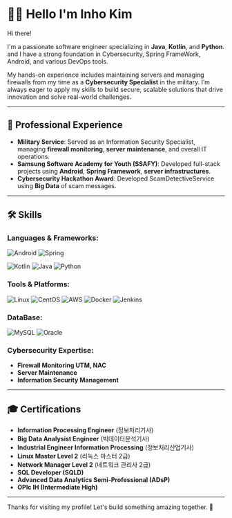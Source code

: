 # 👨‍💻 Hello I'm Inho Kim

Hi there!

I'm a passionate software engineer specializing in  **Java**, **Kotlin**, and **Python**. 
and I have a strong foundation in Cybersecurity, Spring FrameWork, Android, and various DevOps tools.

My hands-on experience includes maintaining servers and managing firewalls from my time as a **Cybersecurity Specialist** in the military. 
I’m always eager to apply my skills to build secure, scalable solutions that drive innovation and solve real-world challenges.

---

## 💼 Professional Experience

- **Military Service**: Served as an Information Security Specialist, managing **firewall monitoring**, **server maintenance**, and overall IT operations.
- **Samsung Software Academy for Youth (SSAFY)**: Developed full-stack projects using **Android**, **Spring Framework**, **server infrastructures**.
- **Cybersecurity Hackathon Award**: Developed ScamDetectiveService using **Big Data** of scam messages.

---

## 🛠 Skills

### Languages & Frameworks:
![Android](https://img.shields.io/badge/Android-3DDC84?style=for-the-badge&logo=Android&logoColor=white) ![Spring](https://img.shields.io/badge/Spring-6DB33F.svg?&style=for-the-badge&logo=Spring&logoColor=white)


![Kotlin](https://img.shields.io/badge/Kotlin-7F52FF?style=for-the-badge&logo=Kotlin&logoColor=white) ![Java](https://img.shields.io/badge/Java-007396.svg?&style=for-the-badge&logo=Java&logoColor=white) ![Python](https://img.shields.io/badge/Python-3776AB.svg?&style=for-the-badge&logo=Python&logoColor=white)

### Tools & Platforms:
![Linux](https://img.shields.io/badge/Linux-FCC624?style=for-the-badge&logo=Linux&logoColor=black) ![CentOS](https://img.shields.io/badge/CentOS-262577?style=for-the-badge&logo=CentOS&logoColor=white)
![AWS](https://img.shields.io/badge/AWS-232F3E?style=for-the-badge&logo=AmazonAWS&logoColor=white) ![Docker](https://img.shields.io/badge/Docker-2496ED?style=for-the-badge&logo=Docker&logoColor=white) ![Jenkins](https://img.shields.io/badge/Jenkins-D24939?style=for-the-badge&logo=Jenkins&logoColor=white)

### DataBase:
![MySQL](https://img.shields.io/badge/MySQL-4479A1.svg?&style=for-the-badge&logo=MySQL&logoColor=white) ![Oracle](https://img.shields.io/badge/Oracle-F80000.svg?&style=for-the-badge&logo=Oracle&logoColor=white)

### Cybersecurity Expertise:
- **Firewall Monitoring UTM, NAC**
- **Server Maintenance**
- **Information Security Management**

---

## 🎓 Certifications

- **Information Processing Engineer** (정보처리기사)
- **Big Data Analysist Engineer** (빅데이터분석기사)
- **Industrial Engineer Information Processing** (정보처리산업기사)
- **Linux Master Level 2** (리눅스 마스터 2급)
- **Network Manager Level 2** (네트워크 관리사 2급)
- **SQL Developer (SQLD)**
- **Advanced Data Analytics Semi-Professional (ADsP)**
- **OPIc IH (Intermediate High)**

---

Thanks for visiting my profile! Let's build something amazing together. 🚀
